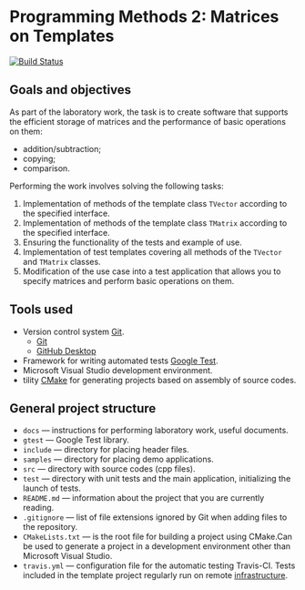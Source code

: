 # Programming Methods 2: Matrices on Templates

[![Build Status](https://travis-ci.org/UNN-VMK-Software/mp2-lab1-set.svg)][travis]

<!-- TODO
  -
-->

## Goals and objectives

As part of the laboratory work, the task is to create software that supports the efficient storage of matrices and the performance of basic operations on them:

- addition/subtraction;
- copying;
- comparison.

Performing the work involves solving the following tasks:

  1. Implementation of methods of the template class `TVector` according to the specified interface.
  2. Implementation of methods of the template class `TMatrix` according to the specified interface.
  3. Ensuring the functionality of the tests and example of use.
  4. Implementation of test templates covering all methods of the `TVector` and `TMatrix` classes.
  5. Modification of the use case into a test application that allows you to specify matrices and perform basic operations on them.
     
## Tools used

  - Version control system [Git][git].
    - [Git](https://git-scm.com/downloads)
    - [GitHub Desktop](https://desktop.github.com)
  - Framework for writing automated tests [Google Test][gtest].
  - Microsoft Visual Studio development environment.
  - tility [CMake](http://www.cmake.org) for generating projects based on assembly of source codes.

## General project structure

  - `docs` — instructions for performing laboratory work, useful documents.
  - `gtest` — Google Test library.
  - `include` — directory for placing header files.
  - `samples` — directory for placing demo applications.
  - `src` — directory with source codes (cpp files).
  - `test` — directory with unit tests and the main application,
     initializing the launch of tests.
  - `README.md` — information about the project that you are currently reading.
  - `.gitignore` — list of file extensions ignored by Git when adding files to the repository.
  -  `CMakeLists.txt` — is the root file for building a project using CMake.Can be used to generate a project in a development environment other than Microsoft Visual Studio.
  - `travis.yml` — configuration file for the automatic
       testing Travis-CI. Tests included in the template project
       regularly run on remote [infrastructure][travis].

<!-- LINKS -->

[git]:         https://git-scm.com/book/ru/v2
[gtest]:       https://github.com/google/googletest
[travis]:      https://travis-ci.org/UNN-VMK-Software/mp2-lab1-set

